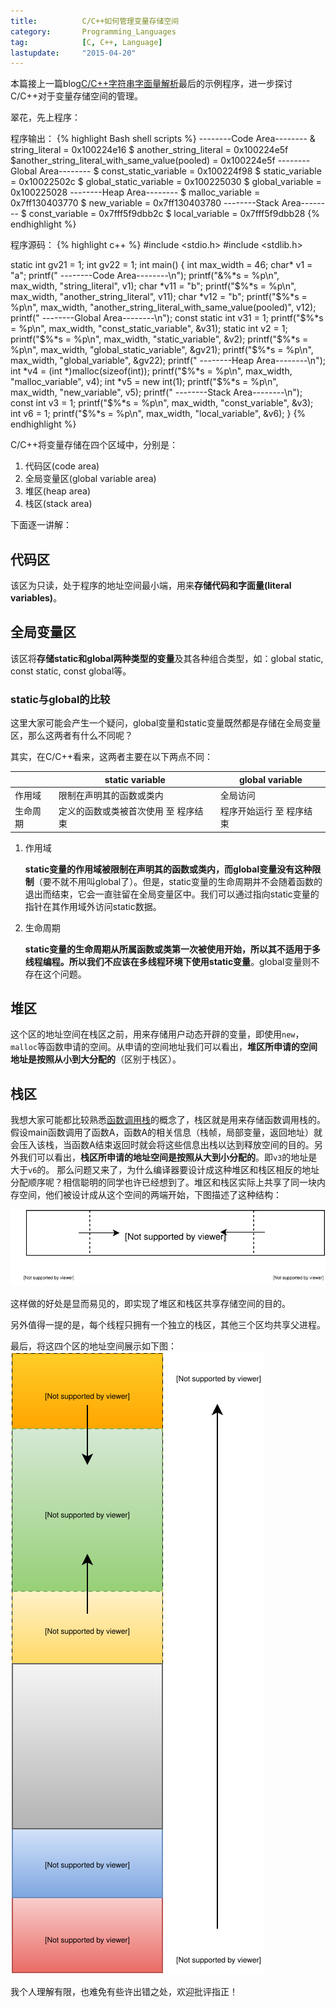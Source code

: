 ```yaml
---
title:          C/C++如何管理变量存储空间
category:       Programming_Languages
tag:            [C, C++, Language]
lastupdate:     "2015-04-20"
---
```


本篇接上一篇blog[C/C++字符串字面量解析](/C_CPP_String_Literal.html)最后的示例程序，进一步探讨C/C++对于变量存储空间的管理。

翠花，先上程序：

程序输出：
{% highlight Bash shell scripts %}
                    --------Code Area--------
&                                string_literal = 0x100224e16
$                        another_string_literal = 0x100224e5f
$another_string_literal_with_same_value(pooled) = 0x100224e5f
                    --------Global Area--------
$                         const_static_variable = 0x100224f98
$                               static_variable = 0x10022502c
$                        global_static_variable = 0x100225030
$                               global_variable = 0x100225028
                    --------Heap Area--------
$                               malloc_variable = 0x7ff130403770
$                                  new_variable = 0x7ff130403780
                    --------Stack Area--------
$                                const_variable = 0x7fff5f9dbb2c
$                                local_variable = 0x7fff5f9dbb28
{% endhighlight %}

程序源码：
{% highlight c++ %}
#include <stdio.h>
#include <stdlib.h>

static int gv21 = 1;
int gv22 = 1;
int main() {
int max_width = 46;
char* v1 = "a";
printf("                  --------Code Area--------\n");
printf("&%*s = %p\n", max_width, "string_literal", v1);
char *v11 = "b";
printf("$%*s = %p\n", max_width, "another_string_literal", v11);
char *v12 = "b";
printf("$%*s = %p\n", max_width, "another_string_literal_with_same_value(pooled)", v12);
printf("                  --------Global Area--------\n");
const static int v31 = 1;
printf("$%*s = %p\n", max_width, "const_static_variable", &v31);
static int v2 = 1;
printf("$%*s = %p\n", max_width, "static_variable", &v2);
printf("$%*s = %p\n", max_width, "global_static_variable", &gv21);
printf("$%*s = %p\n", max_width, "global_variable", &gv22);
printf("                  --------Heap Area--------\n");
int *v4 = (int *)malloc(sizeof(int));
printf("$%*s = %p\n", max_width, "malloc_variable", v4);
int *v5 = new int(1);
printf("$%*s = %p\n", max_width, "new_variable", v5);
printf("                  --------Stack Area--------\n");
const int v3 = 1;
printf("$%*s = %p\n", max_width, "const_variable", &v3);
int v6 = 1;
printf("$%*s = %p\n", max_width, "local_variable", &v6);
}
{% endhighlight %}

C/C++将变量存储在四个区域中，分别是：

1. 代码区(code area)
2. 全局变量区(global variable area)
3. 堆区(heap area)
4. 栈区(stack area)

下面逐一讲解：

## 代码区 ##
该区为只读，处于程序的地址空间最小端，用来**存储代码和字面量(literal variables)**。

## 全局变量区 ##
该区将**存储static和global两种类型的变量**及其各种组合类型，如：global static, const static, const global等。

### static与global的比较 ###
这里大家可能会产生一个疑问，global变量和static变量既然都是存储在全局变量区，那么这两者有什么不同呢？

其实，在C/C++看来，这两者主要在以下两点不同：

|  | static variable | global variable|
|--| --------------- | ---------------|
|作用域 | 限制在声明其的函数或类内 | 全局访问|
|生命周期 | 定义的函数或类被首次使用 至 程序结束 | 程序开始运行 至 程序结束|

1. 作用域

   **static变量的作用域被限制在声明其的函数或类内，而global变量没有这种限制**（要不就不用叫global了）。但是，static变量的生命周期并不会随着函数的退出而结束，它会一直驻留在全局变量区中。我们可以通过指向static变量的指针在其作用域外访问static数据。

2. 生命周期

   **static变量的生命周期从所属函数或类第一次被使用开始，所以其不适用于多线程编程。所以我们不应该在多线程环境下使用static变量**。global变量则不存在这个问题。

## 堆区 ##
这个区的地址空间在栈区之前，用来存储用户动态开辟的变量，即使用`new`，`malloc`等函数申请的空间。从申请的空间地址我们可以看出，**堆区所申请的空间地址是按照从小到大分配的**（区别于栈区）。

## 栈区 ##
我想大家可能都比较熟悉[函数调用栈](https://en.wikipedia.org/wiki/Call_stack)的概念了，栈区就是用来存储函数调用栈的。假设main函数调用了函数A，函数A的相关信息（栈帧，局部变量，返回地址）就会压入该栈，当函数A结束返回时就会将这些信息出栈以达到释放空间的目的。另外我们可以看出，**栈区所申请的地址空间是按照从大到小分配的**。即`v3`的地址是大于`v6`的。
那么问题又来了，为什么编译器要设计成这种堆区和栈区相反的地址分配顺序呢？相信聪明的同学也许已经想到了。堆区和栈区实际上共享了同一块内存空间，他们被设计成从这个空间的两端开始，下图描述了这种结构：

![堆区和栈区空间分配示意图](/public/post_imgs/How_C_CPP_Manage_Variable_Storage_1.svg)

这样做的好处是显而易见的，即实现了堆区和栈区共享存储空间的目的。

另外值得一提的是，每个线程只拥有一个独立的栈区，其他三个区均共享父进程。

最后，将这四个区的地址空间展示如下图：
![C/C++存储空间示意图](/public/post_imgs/How_C_CPP_Manage_Variable_Storage_2.svg)

我个人理解有限，也难免有些许出错之处，欢迎批评指正！